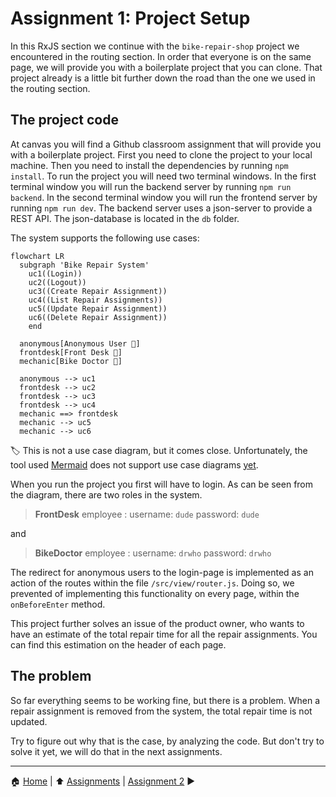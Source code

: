 # Assignment 1: Project Setup

In this RxJS section we continue with the `bike-repair-shop` project we encountered in the routing section.
In order that everyone is on the same page, we will provide you with a boilerplate project that you can clone. 
That project already is a little bit further down the road than the one we used in the routing section.

## The project code

At canvas you will find a Github classroom assignment that will provide you with a boilerplate project.
First you need to clone the project to your local machine.
Then you need to install the dependencies by running `npm install`.
To run the project you will need two terminal windows.
In the first terminal window you will run the backend server by running `npm run backend`.
In the second terminal window you will run the frontend server by running `npm run dev`.
The backend server uses a json-server to provide a REST API. The json-database is located in the `db` folder.

The system supports the following use cases:

```mermaid
flowchart LR
  subgraph 'Bike Repair System'
    uc1((Login))
    uc2((Logout))
    uc3((Create Repair Assignment))
    uc4((List Repair Assignments))
    uc5((Update Repair Assignment))
    uc6((Delete Repair Assignment))
    end

  anonymous[Anonymous User 👤]
  frontdesk[Front Desk 👤]
  mechanic[Bike Doctor 👤]

  anonymous --> uc1
  frontdesk --> uc2
  frontdesk --> uc3
  frontdesk --> uc4
  mechanic ==> frontdesk
  mechanic --> uc5
  mechanic --> uc6
```

:label: This is not a use case diagram, but it comes close. Unfortunately, the tool used [Mermaid](https://mermaid.js.org/) does not support use case diagrams [yet](https://github.com/mermaid-js/mermaid/issues/4628).

When you run the project you first will have to login. As can be seen from the diagram, there are two roles in the system.

> **FrontDesk** employee : 
> username: `dude`
> password: `dude`

and

> **BikeDoctor** employee :
> username: `drwho`
> password: `drwho`

The redirect for anonymous users to the login-page is implemented as an action of the routes within the file `/src/view/router.js`. Doing so, we prevented of implementing this functionality on every page, within the `onBeforeEnter` method.

This project further solves an issue of the product owner, who wants to have an estimate of the total repair time for all the repair assignments. You can find this estimation on the header of each page.

## The problem

So far everything seems to be working fine, but there is a problem. When a repair assignment is removed from the system, the total repair time is not updated.

Try to figure out why that is the case, by analyzing the code.
But don't try to solve it yet, we will do that in the next assignments.

---

:house: [Home](../../README.md) | :arrow_up: [Assignments](./README.md) | [Assignment 2](./assignment2.md) :arrow_forward:
